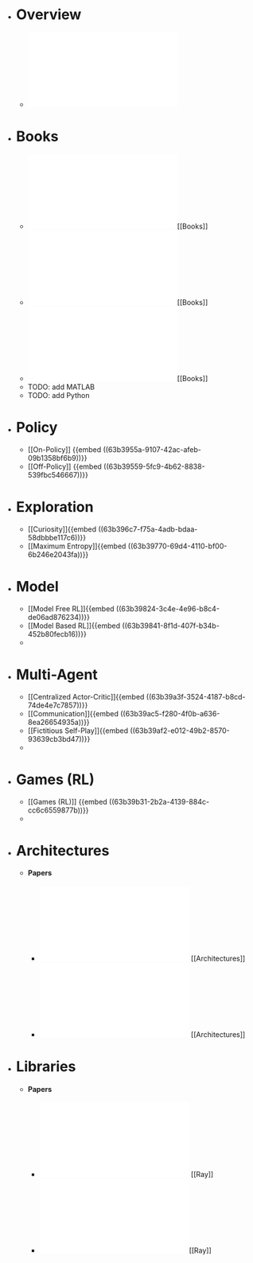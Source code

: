 - # Overview
	- ![A Brief Survey of Deep Reinforcement Learning.pdf](../assets/A_Brief_Survey_of_Deep_Reinforcement_Learning_1672627313337_0.pdf)
- # Books
	- ![bookdraft2017.pdf](../assets/bookdraft2017_1672678693378_0.pdf)[[Books]]
	- ![bookdraft2018.pdf](../assets/bookdraft2018_1672678719784_0.pdf)[[Books]]
	- ![Solution Manual.pdf](../assets/Solution_Manual_1672678742844_0.pdf)[[Books]]
	- TODO: add MATLAB
	- TODO: add Python
- # Policy
	- [[On-Policy]] {{embed ((63b3955a-9107-42ac-afeb-09b1358bf6b9))}}
	- [[Off-Policy]] {{embed ((63b39559-5fc9-4b62-8838-539fbc546667))}}
- # Exploration
	- [[Curiosity]]{{embed ((63b396c7-f75a-4adb-bdaa-58dbbbe117c6))}}
	- [[Maximum Entropy]]{{embed ((63b39770-69d4-4110-bf00-6b246e2043fa))}}
- # Model
	- [[Model Free RL]]{{embed ((63b39824-3c4e-4e96-b8c4-de06ad876234))}}
	- [[Model Based RL]]{{embed ((63b39841-8f1d-407f-b34b-452b80fecb16))}}
	-
- # Multi-Agent
	- [[Centralized Actor-Critic]]{{embed ((63b39a3f-3524-4187-b8cd-74de4e7c7857))}}
	- [[Communication]]{{embed ((63b39ac5-f280-4f0b-a636-8ea26654935a))}}
	- [[Fictitious Self-Play]]{{embed ((63b39af2-e012-49b2-8570-93639cb3bd47))}}
	-
- # Games (RL)
	- [[Games (RL)]] {{embed ((63b39b31-2b2a-4139-884c-cc6c6559877b))}}
	-
- # Architectures
	- #### Papers
		- ![Asynchronous Methods for Deep Reinforcement Learning.pdf](../assets/Asynchronous_Methods_for_Deep_Reinforcement_Learning_1672677904946_0.pdf) [[Architectures]]
		- ![Sample Factory - Egocentric 3D Control from Pixels at 100000 FPS with Asynchronous Reinforcement Learning.pdf](../assets/Sample_Factory_-_Egocentric_3D_Control_from_Pixels_at_100000_FPS_with_Asynchronous_Reinforcement_Learning_1672677909938_0.pdf) [[Architectures]]
- # Libraries
	- #### Papers
		- ![RLlib - Abstractions for Distributed Reinforcement Learning.pdf](../assets/RLlib_-_Abstractions_for_Distributed_Reinforcement_Learning_1672677101916_0.pdf) [[Ray]]
		- ![Tianshou - a Highly Modularized Deep Reinforcement Learning Library.pdf](../assets/Tianshou_-_a_Highly_Modularized_Deep_Reinforcement_Learning_Library_1672677194957_0.pdf)[[Ray]]